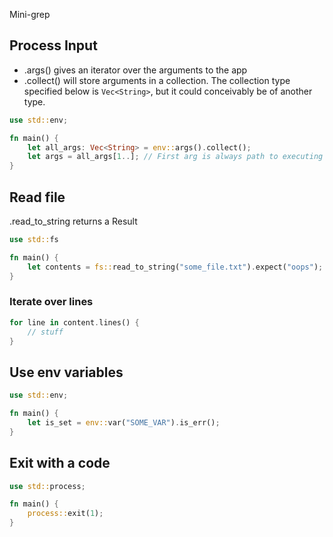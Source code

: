 Mini-grep
## Process Input
- .args() gives an iterator over the arguments to the app
- .collect() will store arguments in a collection. The collection type specified below is `Vec<String>`, but it could conceivably be of another type.
```rust
use std::env;

fn main() {
	let all_args: Vec<String> = env::args().collect();
	let args = all_args[1..]; // First arg is always path to executing script
}
```

## Read file
.read_to_string returns a Result
```rust
use std::fs

fn main() {
	let contents = fs::read_to_string("some_file.txt").expect("oops");
}
```

### Iterate over lines
```rust
for line in content.lines() {
	// stuff
}
```

## Use env variables
```rust
use std::env;

fn main() {
	let is_set = env::var("SOME_VAR").is_err();
}
```
## Exit with a code
```rust
use std::process;

fn main() {
	process::exit(1);
}
```
